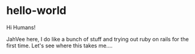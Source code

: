 hello-world
===========

Hi Humans!

JahVee here, I do like a bunch of stuff and trying out ruby on rails for the first time.
Let's see where this takes me....
